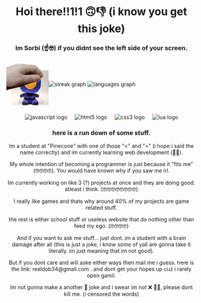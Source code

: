 <h1 align="center">Hoi there!!1!1 🙃👎 (i know you get this joke)</h1>

<h3 align="center">Im Sorbi (☝️🤓) if you didnt see the left side of your screen.</h3>

###
<!-- <div style="width: 100%; display: flex; justify-content: center; align-items: center">
</div> -->

<div style="width: 100%; display: flex; align-items: center" align="center">
  <img src="./ULTRAPET.gif"/>
  <div align="center">
    <img src="https://streak-stats.demolab.com?user=sorbTheGoobert&locale=en&mode=daily&theme=gruvbox&hide_border=false&border_radius=5" height="150" alt="streak graph"  />
    <img src="https://github-readme-stats.vercel.app/api/top-langs?username=sorbTheGoobert&locale=en&hide_title=false&layout=compact&card_width=320&langs_count=6&theme=gruvbox&hide_border=false&custom_title=ignore%20C%20and%20Cpp" height="150" alt="languages graph"  />
  </div>
</div>

###

<div align="center">
  <img src="https://cdn.jsdelivr.net/gh/devicons/devicon/icons/javascript/javascript-original.svg" height="30" alt="javascript logo"  />
  <img width="12" />
  <img src="https://cdn.jsdelivr.net/gh/devicons/devicon/icons/html5/html5-original.svg" height="30" alt="html5 logo"  />
  <img width="12" />
  <img src="https://cdn.jsdelivr.net/gh/devicons/devicon/icons/css3/css3-original.svg" height="30" alt="css3 logo"  />
  <img width="12" />
  <img src="https://cdn.jsdelivr.net/gh/devicons/devicon/icons/lua/lua-original.svg" height="30" alt="lua logo"  />
</div>

###

<div>
  <h3 align="center">here is a run down of some stuff.</h3>
  <p align="center">Im a student at "Pinecone" with one of those "<" and ">" (i hope i said the name correctly) and im currently learning web development (🤡🤓).</p>
  <p align="center">My whole intention of becoming a programmer is just because it "fits me" (🤓🤓🤓🤓). You would have known why if you saw me irl.</p>
  <p align="center">Im currently working on like 3 (?) projects at once and they are doing good. atleast i think. (🤓🤓🤓🤓🤓🤓🤓🤓)</p>
  <p align="center">I really like games and thats why around 40% of my projects are game related stuff.</p>
  <p align="center">the rest is either school stuff or useless website that do nothing other than feed my ego. (🤓🤓🤓🤓)</p>
  <p align="center">And if you want to ask me stuff... just dont. im a student with a brain damage after all (this is just a joke, i know some of yall are gonna take it literally. im just meaning that im not good).</p>
  <p align="center">But if you dont care and will aske either ways then mail me i guess. here is the link: reeldob34@gmail.com . and dont get your hopes up cuz i rarely open gamil.</p>
  <p align="center">Im not gonna make a another 🚁 joke and i swear im not ❌ 🏳️‍🌈, please dont kill me. (i censored the words)</p>
</div>

###
